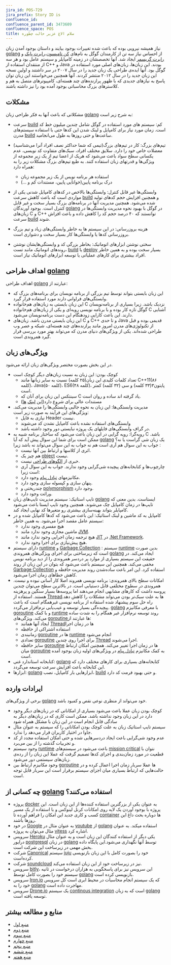 ```yaml
---
jira_id: POS-729
jira_prefix: Story ID is 
confluence_id: 
confluence_parent_id: 3473609
confluence_space: POS
title: سلام الاغ عزیر حالت چطوره
---
```


نیاز همیشه نیرویی بوده که باعث شده تغییرات بوجود بیایند و داستان بوجود آمدن زبان [golang] از احساس نیاز سه تن از کارمندان گوگل به نام‌های [کن تامپسون]،[رابرت پایک] و [رابرت گریسمر] ایجاد شد. آنها تخصصشان در زمینه کامپایلر و سیستم عامل بود و هر سه از منتقدان استفاده از C++ و Java بودند. این زبان‌ها، زبان‌های اصلی مورد استفاده در گوگل بود. آنها ایده‌ی طراحی یک زبان جدید را در سال ۲۰۰۷ در سر داشتند و اولین نسخه این زبان جدید را در سال ۲۰۱۲ منتشر کردند. آنها همچنین می‌خواستند این زبان توان پاسخ به نیازهای جدیدی که با ظهور پرازنده‌های چند هسته‌ای، کامپیوترهای متصل به هم و کلاسترهای بزرگ محاسباتی بوجود آمده بود را نیز داشته باشند.

## مشکلات
مشکلاتی که باعث آنها به فکر طراحی زبان [golang] به شرح زیر است:

- سرعت [build] کم: سیستم های مورد استفاده در گوگل شامل چندین میلیون خط کد است. زمان مورد نیاز برای کامپایل و لینک شدن این کدها حتی با استفاده سیستم‌های مدرن [build] ساعت‌ها و حتی روز‌ها به طول می‌انجامید. 

- تیم‌های بزرگ: کار در تیم‌های بزرگ(تیمی که شما حداکثر نصف افراد آنرا می‌شناسید) معضلات خاص خود را دارد. سلایق مختلف افراد، سبک‌های متفاوت کد نویسی، عدم یکسانی سطح سواد باعث می‌شود که هریک از اعضا تیم از یک زیر مجموعه از ویژگی‌ها و قدرتهای زبان استفاده کنند. به طبع تیم‌های بزرگ مشکلات زیر را به همراه دارد:
	- استفاده هر برنامه نویس از یک زیر مجموعه زبان
	- درک برنامه پایین(خوانایی پایین، مستندات کم و ...)
- وابستگی‌ها غیر قابل کنترل: وابستگی‌ها بالاخص در کدهای کامپایل شدنی یکی از مواردی است که باعث کاهش سرعت [build] و همچنین افزایش حجم کدهای تولید شده می‌شود. همچنین مدیریت آنها در برنامه‌های بزرگ بسیار سخت و غیر قابل کنترل است. بوجود آورندگان [golang] در گوگل با بهبود نحوه مدیریت وابستگی‌ها در زبان‌های C و C++ توانستند که ۴۰ درصد حجم کد را کاهش داده و باعث افزاش سرعت [build] شوند.
- هزینه بروزرسانی: در این سیستم ها به خاطر وابستگی‌های زیاد و تیم بزرگ بروزرسانی کدها یا وابستگی‌ها کار بسیار سخت و دشواری است.
- سختی نوشتن ابزارهای اتوماتیک: بخاطر بزرگی کد و وابستگی‌هایشان نوشتن روندهای اتوماتیک مانند تست، [build] یا [deploy] بسیار سخت بوده و به همین خاطر افراد بیشتری برای کارهای عملیاتی یا توسعه ابزارهای اتوماتیک نیاز است.

## اهداف طراحی [golang]

اهداف طراحی [golang] عبارتند از:
- این زبان بایستی بتواند توسط تیم بزرگی از برنامه نویسان برای برنامه‌های بزرگ که وابستگی‌های فراوانی دارند مورد استفاده قرار گیرد.
- این زبان بایستی به زبان‌های هم‌خانواده C نزدیک باشد. زیرا بسیاری از برنامه‌نویسان گوگل تازه کار بوده و با برنامه نویسی‌ رویه‌ای و یکی از زبان‌های هم‌خانواده C آشنایی دارند. این باعث کارایی زودهنگام این دست برنامه‌نویسان می‌شود.
- این زبان بایستی مدرن باشد. زبان‌های C و C++ و تا حدی Java قدیمی بوده و قبل از تکنولوژی‌های مدرن امروز مانند پرازنده‌های چند هسته‌ای، شبکه و عصر وب طراحی شده‌اند. یکی از ویژگی‌های دنیای مدرن که می‌تواند بهتر مورد بررسی قرار گیرد همروندی است. 

## ویژگی‌های زبان

در این بخش بصورت مختصر ویژگی‌های زبان ارائه می‌شود.

- کوچک بودن: این زبان به نسبت زبان‌های دیگر کوچک است
	- تعداد کلمات کلیدی این زبان(۲۵ کلمه) نسبت به سایر زبانها مانند C++11(۸۶ کلمه)، Java(۵۰ کلمه)، ES6(۴۸ کلمه)، پایتون۳(۳۳ کلمه) و سی (۳۲ کلمه) کمتر است.
	- سینتکس این زبان برای آنان که C یاد گرفته اند ساده و روان است. 
	- مستندات عالی برای شروع دارد([این]  [لینک]  [ها])
- مدیریت وابستگی‌ها: این زبان به نحوه جالبی وابستگی‌ها را مدیریت می‌کند. ویژگی‌های این فرآیند به صورت زیر است:
	- نیازی به فایل Header نیست.
	- وابستگی‌های استفاده نشده باعث کامپایل نشدن کد می‌شوند
	- در گراف وابستگی‌های فایلهای یک پروژه نبایستی دور وجود داشته باشد. 
- رویه‌گرا: رویه گرایی در این زبان باعث می‌شود که ساختار برنامه شبیه به C باشد. ممکن است برای شما این سوال پیش آید که آیا [golang] یک زبان شی گراست یا نه؟ جواب به این سوال هم آری است هم نه
جواب به این سوال می‌تواند نه باشد زیرا :
	- اثری از کلاسها و ارتباط بین آنها نیست.
	- هم چیز یک [object] نیست.
	- خبری از [الگوهای طراحی] نیست.
	- چارچوب‌ها و کتابخانه‌های پیچیده شی‌گرایی وجود ندارند.
جواب به این سوال آری است زیرا:
	- مکانیزمهای [تبادل پیام] وجود دارد.
	- پنهان سازی و کپسوله سازی وجود دارد.
	- چندریختی و [polymorphism] وجود دارد.
	- وراثت وجود دارد. 
- تایپ استاتیک: سیستم مدیریت تایپ‌های زبان [golang] ایستاست. بدین معنی که تایپ‌ها در زمان کامپایل چک می‌شوند. همچنین وجود تایپ ایستا باعث می‌شود کامپایلر بتواند بهینه‌سازی بیشتری رو متغیرها کد نهایی ایجاد کند. 
- کامپایل به کد ماشین و لینک استاتیک: این باعث می‌شود که کدها کامپایل شده و در سیستم عامل مقصد اجرا می‌شود. به همین خاطر:
	- هیچ مفسری وجود ندارد
	- ماشین مجازی وجود ندارد مانند [JVM]. 
	- هیچ ترجمه زمان اجرایی وجود ندارد مانند [JIT] در [.Net Framework].
	- هیچ پیش‌نیازی برای اجرا وجود ندارد. 
- دارای سیستم [runtime] و [Garbage Collection] : سیستم [runtime] بدین صورت است که زیرساختی برای اجرای ویژگی‌های همروندی [golang] ایجاد می‌کند. در حقیقت این سیستم بسیاری از موارد پر دردسر همروندی را از دید برنامه نویس مخفی می‌کند. همچنین این سیستم باعث می‌شود که بتوان در این زبان از روند [Garbage Collection] استفاده کرد. این امر باعث ساده‌شدن روند مدیریت حافظه و کاهش خطاهای زمان اجرا می‌شود.
- امکانات سطح بالای همروندی: برنامه نویسی همروند اصلا کار آسانی نبوده و نیست. همروندی در سطوح مختلفی قابل دستیابی است. در بالاترین سطح می‌توان چندین پروسه داشت که کارهای مشابهی انجام می‌دهند اما پروسه‌ها بسیار سنگین و پرهزینه هستند. استفاده از [Thread]ها به علت سبک‌تر بودن می‌تواند مشکلات را کاهش دهد. راه حل سوم پیشنهاد شده استفاده از برنامه نویسی غیرهمگام است که باعث پیچیده‌گی بسیار توسعه و عیب‌یابی نرم‌افزار می‌گردد. [golang] با معرفی مکانیزم [goroutine] و با کمک [runtime] روند توسعه نرم‌افزار غیر همگام را به شدت ساده می‌کند. ویژگی‌های [goroutine]ها عبارتند از:
	- ایجاد آنها همانند [Thread]ها در زمان اجرا
	- استفاده اشتراکی از حافظه
	- زمانبندی [goroutine] ها در [runtime] انجام می‌شود
	- تعدادی [goroutine] برای اجرا روی چندین [Thread] اجرا می‌شوند.
	- سایز حافظه [goroutine] ها در زمان اجرا تغییر می‌کند.
همچنین امکان ارتباط میان [goroutine] به کمک مکانیزم [تبادل پیام] در ویژگی‌های اولیه زبان بوجود آمده است.
- کتابخانه استاندارد غنی: [golang] کتابخانه‌های بسیاری برای کارهای مختلف دارد که این کتابخانه باعث افزایش سرعت توسعه می‌گردد.
- ابزارها: [golang] ابزارهایی بار کامپایل، نصب، [build] و حتی بهبود فرمت کد دارد. 

## ایرادات وارده

برخی از ویژگی‌های [golang] خود می‌تواند از منظری نوعی نقص و کمبود باشد.

- کوچک بودن زبان عملا باعث می‌شود بسیاری از امکاناتی که در زبان‌های دیگر وجود دارد در این زبان وجود نداشته باشد. ممکن است کاری که در زبان‌های دیگر به سادگی قابل انجام است در این زبان با مشکل همراه شود
- سیستم تایپ استاتیک زبان به علت کوچک بودن امکاناتی را که سیستم به عنوان مثال جاوا در اختیار کاربران قرار می‌دهد را ندارد.
- عدم وجود شی‌گرایی باعث ایجاد دردسرهایی شده و حتی امکان استفاده مجدد از کد و تجربیات گذشته را از بین می‌برد. 
- وجود سیستم [runtime] باعث می‌شود در سیستم‌های [mission critical] نتوان با قطعیت در مورد زمان‌بندی و اجرای کدها تصمیم گرفت که عملا این زبان را از رده‌ی زبان‌های سیستمی دور می‌شود.
- وجود مکانیزم ارتباط بین [goroutine] ها عملا سربار زمان اجرا اعمال کرده و در حالت‌هایی که ارتباط بسیاری میان اجزای سیستم برقرار است این سربار قابل توجه است.


## چه کسانی از [golang] استفاده می‌کنند؟

- پروژه [docker] به عنوان یکی از بزرگترین استفاده کننده‌ها از این زبان است. این پروژه با بوجود آوردن یک لایه روی امکانات کرنل لینوکس و با استفاده از یک مسیر کسب و کاری جدید این امکان را فراهم آورده تا [container] ها دوباره بحث داغ این روزها باشند.
- در خود [Google] به عنوان مثال در [youtube] از [golang] استفاده میکند. به عنوان مثال می‌توان به پروژه [vitess] اشاره کرد.
- سرویس [Heroku] یکی دیگر از استفاده کنندگان این زبان است و به عنوان مثال درایور [postgresql] در زبان [golang] توسط آنها نگهداری می‌شود.این پایگاه داده بخش مهمی در زیرساخت این شرکت است.
- شرکت [Canonical] سیستم [juju] خود را بصورت کامل با این زبان بازنویسی کرده‌است.
- شرکت [soundcloud] نیز در زیرساخت خود از این زبان استفاده می‌کند.
- سرویس [bitly]، این سرویس نیز برای پاسخگویی به هزاران درخواست در ثانیه سیستم خود را بصورت کامل توسط [golang] بازنویسی کرده است.
- سرویس [Iron.io] که یک سیستم انجام محاسبات در محیط ابری است کل سرویس خود را به [golang] مهاجرت داده است.
- سرویس [Drone.io] یک سیستم [continous integration] است که به زبان [golang] توسعه یافته است.

## منابع و مطالعه بیشتر

- [منبع اول]
- [منبع دوم]
- [منبع سوم]
- [منبع چهارم]
- [منبع پنجم]
- [منبع ششم]
- [منبع هفتم]


[رابرت پایک]: http://en.wikipedia.org/wiki/Rob_Pike
[کن تامپسون]: http://en.wikipedia.org/wiki/Ken_Thompson
[رابرت گریسمر]: http://en.wikipedia.org/wiki/Robert_Griesemer
[الگوهای طراحی]: http://en.wikipedia.org/wiki/Software_design_pattern
[تبادل پیام]: http://en.wikipedia.org/wiki/Message_passing
[این]:https://tour.golang.org
[لینک]:https://golang.org/doc/effective_go.html
[ها]:https://gobyexample.com
[golang]: http://golang.org/ 
[build]: http://en.wikipedia.org/wiki/Software_build
[deploy]:http://en.wikipedia.org/wiki/Software_deployment
[object]: http://en.wikipedia.org/wiki/Object_(computer_science)
[JVM]: http://en.wikipedia.org/wiki/Java_virtual_machine
[JIT]: http://en.wikipedia.org/wiki/Just-in-time_compilation
[.Net Framework]:http://en.wikipedia.org/wiki/.NET_Framework
[runtime]:https://golang.org/pkg/runtime/
[Garbage Collection]:http://en.wikipedia.org/wiki/Garbage_collection_(computer_science)
[Thread]:http://en.wikipedia.org/wiki/Thread_(computing)
[goroutine]:https://golang.org/doc/effective_go.html#goroutines
[mission critical]:http://en.wikipedia.org/wiki/Mission_critical
[container]:http://en.wikipedia.org/wiki/Operating-system-level_virtualization
[vitess]:https://github.com/youtube/vitess
[postgresql]:http://www.postgresql.org/
[juju]:http://en.wikipedia.org/wiki/Juju_(software)
[continous integration]:http://en.wikipedia.org/wiki/Continuous_integration
[docker]:http://docker.com
[Heroku]:https://www.heroku.com
[soundcloud]:http://soundcloud.com
[Canonical]:http://www.canonical.com/
[Iron.io]:http://iron.io
[Drone.io]:http://drone.io
[bitly]:http://bit.ly
[Google]:http://google.com
[youtube]:http://youtube.com
[polymorphism]: http://en.wikipedia.org/wiki/Polymorphism_%28computer_science%29

[منبع اول]: http://taakestan.com/webinars/go/go-webinar-slides-taakproject.pdf
[منبع دوم]: http://blog.smartbear.com/programming/an-introduction-to-the-go-language-boldly-going-where-no-man-has-ever-gone-before/
[منبع سوم]: https://sendgrid.com/blog/intro-to-go-programming-language/
[منبع چهارم]: http://www.zhubert.com/blog/2014/01/12/introduction-to-go-golang-part-1/
[منبع پنجم]: http://talks.golang.org/2012/splash.article
[منبع ششم]: http://golang-for-python-programmers.readthedocs.org/en/latest/intro.html
[منبع هفتم]:http://viget.com/extend/diving-into-go-a-five-week-intro
